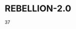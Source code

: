 # REBELLION-2.0                                                                                                          

37
